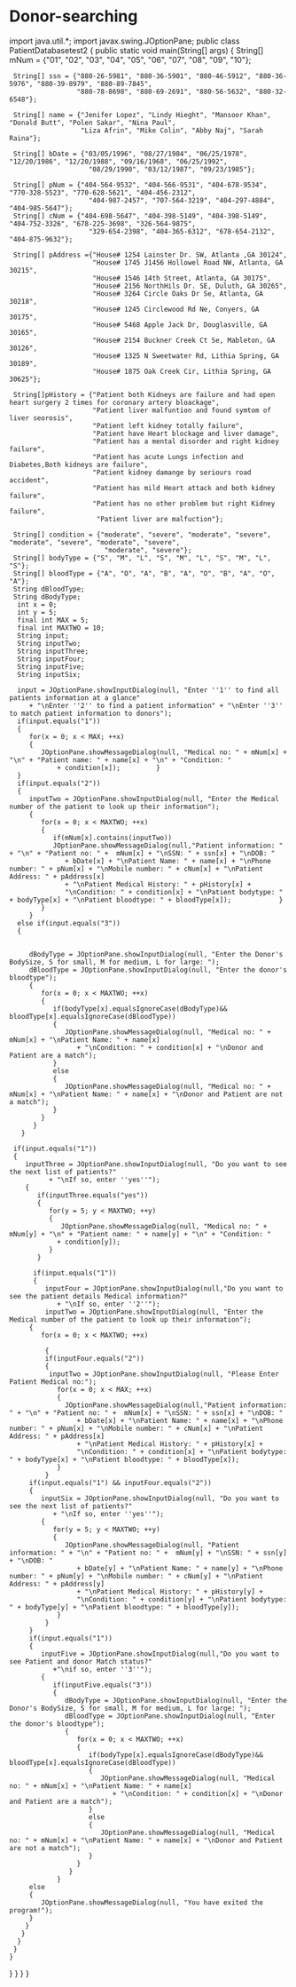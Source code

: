 # Donor-searching
import java.util.*;
import javax.swing.JOptionPane;
public class PatientDatabasetest2
{
   public static void main(String[] args)
   {
     String[] mNum = {"01", "02", "03", "04", "05", "06", "07", "08", "09", "10"};
     
     String[] ssn = {"880-26-5981", "880-36-5901", "880-46-5912", "880-36-5976", "880-39-8979", "880-89-7845", 
                     "880-78-8698", "880-69-2691", "880-56-5632", "880-32-6548"};
                     
     String[] name = {"Jenifer Lopez", "Lindy Hieght", "Mansoor Khan", "Donald Butt", "Polen Sakar", "Nina Paul",
                      "Liza Afrin", "Mike Colin", "Abby Naj", "Sarah Raina"};
                      
     String[] bDate = {"03/05/1996", "08/27/1984", "06/25/1978", "12/20/1986", "12/20/1988", "09/16/1968", "06/25/1992",
                        "08/29/1990", "03/12/1987", "09/23/1985"}; 
     
     String[] pNum = {"404-564-9532", "404-566-9531", "404-678-9534", "770-328-5523", "770-628-5621", "404-456-2312", 
                        "404-987-2457", "707-564-3219", "404-297-4884", "404-985-5647"};
     String[] cNum = {"404-698-5647", "404-398-5149", "404-398-5149", "404-752-3326", "678-225-3698", "326-564-9875",
                        "329-654-2398", "404-365-6312", "678-654-2132", "404-875-9632"};
       
     String[] pAddress ={"House# 1254 Lainster Dr. SW, Atlanta ,GA 30124",
                         "House# 1745 J1456 Hollowel Road NW, Atlanta, GA 30215",
                         "House# 1546 14th Street, Atlanta, GA 30175",
                         "House# 2156 NorthHils Dr. SE, Duluth, GA 30265",
                         "House# 3264 Circle Oaks Dr Se, Atlanta, GA 30218",
                         "House# 1245 Circlewood Rd Ne, Conyers, GA 30175",
                         "House# 5468 Apple Jack Dr, Douglasville, GA 30165",
                         "House# 2154 Buckner Creek Ct Se, Mableton, GA 30126",
                         "House# 1325 N Sweetwater Rd, Lithia Spring, GA 30189",
                         "House# 1875 Oak Creek Cir, Lithia Spring, GA 30625"};
         
     String[]pHistory = {"Patient both Kidneys are failure and had open heart surgery 2 times for coronary artery bloackage",
                         "Patient liver malfuntion and found symtom of liver seorosis",
                         "Patient left kidney totally failure",
                         "Patient have Heart blockage and liver damage",
                         "Patient has a mental disorder and right kidney failure",
                         "Patient has acute Lungs infection and Diabetes,Both kidneys are failure",
                         "Patient kidney damange by seriours road accident",
                         "Patient has mild Heart attack and both kidney failure",
                         "Patient has no other problem but right Kidney failure",
                          "Patient liver are malfuction"};
                        
     String[] condition = {"moderate", "severe", "moderate", "severe", "moderate", "severe", "moderate", "severe",
                            "moderate", "severe"};
     String[] bodyType = {"S", "M", "L", "S", "M", "L", "S", "M", "L", "S"};
     String[] bloodType = {"A", "O", "A", "B", "A", "O", "B", "A", "O", "A"};
     String dBloodType;
     String dBodyType; 
      int x = 0;
      int y = 5;
      final int MAX = 5;
      final int MAXTWO = 10;
      String input;
      String inputTwo;
      String inputThree;
      String inputFour;
      String inputFive;
      String inputSix;  
     
      input = JOptionPane.showInputDialog(null, "Enter ''1'' to find all patients information at a glance" 
         + "\nEnter ''2'' to find a patient information" + "\nEnter ''3'' to match patient information to donors");
      if(input.equals("1"))
      {
         for(x = 0; x < MAX; ++x)
         {
            JOptionPane.showMessageDialog(null, "Medical no: " + mNum[x] + "\n" + "Patient name: " + name[x] + "\n" + "Condition: "
                + condition[x]);         }
      }
      if(input.equals("2"))
      {
         inputTwo = JOptionPane.showInputDialog(null, "Enter the Medical number of the patient to look up their information");
         {
            for(x = 0; x < MAXTWO; ++x)
            {
               if(mNum[x].contains(inputTwo))
               JOptionPane.showMessageDialog(null,"Patient information: " + "\n" + "Patient no: " +  mNum[x] + "\nSSN: " + ssn[x] + "\nDOB: "
                  + bDate[x] + "\nPatient Name: " + name[x] + "\nPhone number: " + pNum[x] + "\nMobile number: " + cNum[x] + "\nPatient Address: " + pAddress[x]  
                  + "\nPatient Medical History: " + pHistory[x] +
                  "\nCondition: " + condition[x] + "\nPatient bodytype: " + bodyType[x] + "\nPatient bloodtype: " + bloodType[x]);            }
            }
         }
      else if(input.equals("3"))
      {
     
     
         dBodyType = JOptionPane.showInputDialog(null, "Enter the Donor's BodySize, S for small, M for medium, L for large: ");
         dBloodType = JOptionPane.showInputDialog(null, "Enter the donor's bloodtype");
         {
            for(x = 0; x < MAXTWO; ++x)
            {
               if(bodyType[x].equalsIgnoreCase(dBodyType)&& bloodType[x].equalsIgnoreCase(dBloodType))
               {
                  JOptionPane.showMessageDialog(null, "Medical no: " + mNum[x] + "\nPatient Name: " + name[x] 
                     + "\nCondition: " + condition[x] + "\nDonor and Patient are a match");
               }
               else
               {
                  JOptionPane.showMessageDialog(null, "Medical no: " + mNum[x] + "\nPatient Name: " + name[x] + "\nDonor and Patient are not a match");
               }
            }
          } 
       }                              
  
     if(input.equals("1"))
     {
        inputThree = JOptionPane.showInputDialog(null, "Do you want to see the next list of patients?"
              + "\nIf so, enter ''yes''");
        {
           if(inputThree.equals("yes"))
           {
              for(y = 5; y < MAXTWO; ++y)
              {
                 JOptionPane.showMessageDialog(null, "Medical no: " + mNum[y] + "\n" + "Patient name: " + name[y] + "\n" + "Condition: "
                + condition[y]);
              }
           } 
           
          if(input.equals("1"))
          {
             inputFour = JOptionPane.showInputDialog(null,"Do you want to see the patient details Medical information?"
                + "\nIf so, enter ''2''");
             inputTwo = JOptionPane.showInputDialog(null, "Enter the Medical number of the patient to look up their information");
         {
            for(x = 0; x < MAXTWO; ++x)
       
             {
             if(inputFour.equals("2"))
             {
              inputTwo = JOptionPane.showInputDialog(null, "Please Enter Patient Medical no:");
                for(x = 0; x < MAX; ++x)
                {
                  JOptionPane.showMessageDialog(null,"Patient information: " + "\n" + "Patient no: " +  mNum[x] + "\nSSN: " + ssn[x] + "\nDOB: "
                     + bDate[x] + "\nPatient Name: " + name[x] + "\nPhone number: " + pNum[x] + "\nMobile number: " + cNum[x] + "\nPatient Address: " + pAddress[x] 
                     + "\nPatient Medical History: " + pHistory[x] +
                     "\nCondition: " + condition[x] + "\nPatient bodytype: " + bodyType[x] + "\nPatient bloodtype: " + bloodType[x]);
                }
             }
         if(input.equals("1") && inputFour.equals("2"))
         {
            inputSix = JOptionPane.showInputDialog(null, "Do you want to see the next list of patients?"
               + "\nIf so, enter ''yes''");
            {
               for(y = 5; y < MAXTWO; ++y)
               {
                  JOptionPane.showMessageDialog(null, "Patient information: " + "\n" + "Patient no: " +  mNum[y] + "\nSSN: " + ssn[y] + "\nDOB: "
                     + bDate[y] + "\nPatient Name: " + name[y] + "\nPhone number: " + pNum[y] + "\nMobile number: " + cNum[y] + "\nPatient Address: " + pAddress[y] 
                     + "\nPatient Medical History: " + pHistory[y] +
                     "\nCondition: " + condition[y] + "\nPatient bodytype: " + bodyType[y] + "\nPatient bloodtype: " + bloodType[y]);
                }
             }
         }
         if(input.equals("1"))
         {
            inputFive = JOptionPane.showInputDialog(null,"Do you want to see Patient and donor Match status?"
               +"\nif so, enter ''3''");
            {
               if(inputFive.equals("3"))
               {
                  dBodyType = JOptionPane.showInputDialog(null, "Enter the Donor's BodySize, S for small, M for medium, L for large: ");
                  dBloodType = JOptionPane.showInputDialog(null, "Enter the donor's bloodtype");
                  {
                     for(x = 0; x < MAXTWO; ++x)
                     {
                        if(bodyType[x].equalsIgnoreCase(dBodyType)&& bloodType[x].equalsIgnoreCase(dBloodType))
                        {
                           JOptionPane.showMessageDialog(null, "Medical no: " + mNum[x] + "\nPatient Name: " + name[x] 
                              + "\nCondition: " + condition[x] + "\nDonor and Patient are a match");
                        }
                        else
                        {
                           JOptionPane.showMessageDialog(null, "Medical no: " + mNum[x] + "\nPatient Name: " + name[x] + "\nDonor and Patient are not a match");
                        }
                     } 
                   }
                }
         else
         {
            JOptionPane.showMessageDialog(null, "You have exited the program!");
         }
        }
       }
      }   
     }
    }
   }
  }
}
}
